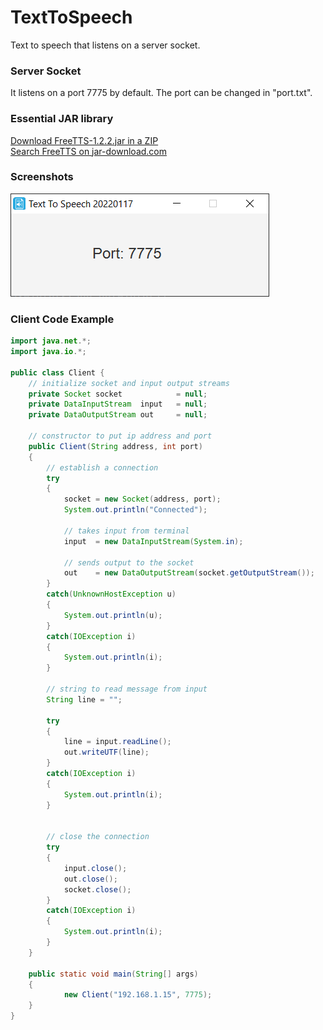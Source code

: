 # TextToSpeech
 Text to speech that listens on a server socket.
  
  
### Server Socket  
It listens on a port 7775 by default. The port can be changed in "port.txt".  
  
### Essential JAR library  
[Download FreeTTS-1.2.2.jar in a ZIP](https://download.jar-download.com/cache_jars/net.sf.sociaal/freetts/1.2.2/jar_files.zip)  
[Search FreeTTS on jar-download.com](https://jar-download.com/artifact-search/freetts)  
  
### Screenshots  
![alt text](https://github.com/viktorvano/TextToSpeech/blob/main/screenshots/TTS.png?raw=true)  
  
  
### Client Code Example  
```Java
import java.net.*;
import java.io.*;

public class Client {
    // initialize socket and input output streams
    private Socket socket            = null;
    private DataInputStream  input   = null;
    private DataOutputStream out     = null;

    // constructor to put ip address and port
    public Client(String address, int port)
    {
        // establish a connection
        try
        {
            socket = new Socket(address, port);
            System.out.println("Connected");

            // takes input from terminal
            input  = new DataInputStream(System.in);

            // sends output to the socket
            out    = new DataOutputStream(socket.getOutputStream());
        }
        catch(UnknownHostException u)
        {
            System.out.println(u);
        }
        catch(IOException i)
        {
            System.out.println(i);
        }

        // string to read message from input
        String line = "";

        try
        {
            line = input.readLine();
            out.writeUTF(line);
        }
        catch(IOException i)
        {
            System.out.println(i);
        }


        // close the connection
        try
        {
            input.close();
            out.close();
            socket.close();
        }
        catch(IOException i)
        {
            System.out.println(i);
        }
    }

    public static void main(String[] args)
    {
            new Client("192.168.1.15", 7775);
    }
}
```
